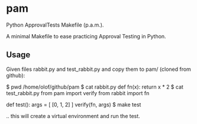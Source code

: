 pam
===
Python ApprovalTests Makefile (p.a.m.).

A minimal Makefile to ease practicing Approval Testing in Python.


Usage
-----
Given files rabbit.py and test_rabbit.py and copy them to pam/ (cloned from github):

  $ pwd
  /home/olof/github/pam
  $ cat rabbit.py
  def fn(x):
      return x * 2
  $ cat test_rabbit.py
  from pam import verify
  from rabbit import fn

  def test():
      args = [
        [0, 1, 2]
      ]
      verify(fn, args)
  $ make test
  
.. this will create a virtual environment and run the test.
